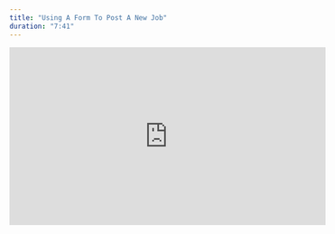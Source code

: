 ```yaml
---
title: "Using A Form To Post A New Job"
duration: "7:41"
---
```


<iframe width="560" height="315" src="https://www.youtube.com/embed/THYBD0RP2h8" title="YouTube video player" frameborder="0" allow="accelerometer; autoplay; clipboard-write; encrypted-media; gyroscope; picture-in-picture; web-share" allowfullscreen></iframe>